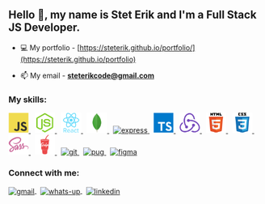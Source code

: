 <h2 align="left">Hello 👋, my name is Stet Erik and I'm a Full Stack JS Developer.</h2>

- 💻 My portfolio - [https://steterik.github.io/portfolio/](https://steterik.github.io/portfolio)

- 📫 My email - **steterikcode@gmail.com**

<h3 align="left">My skills:</h3>
<p align="left">
	<a href="https://www.javascript.com" target="_blank" rel="noreferrer">
		<img src="https://raw.githubusercontent.com/devicons/devicon/master/icons/javascript/javascript-original.svg" alt="javascript" width="40" height="40"/>
	</a>
	&nbsp;
	<a href="https://nodejs.org/en" target="_blank" rel="noreferrer">
		<img src="https://raw.githubusercontent.com/devicons/devicon/master/icons/nodejs/nodejs-original.svg" alt="nodejs" width="40" height="40"/>
	</a>
	&nbsp;
	<a href="https://reactjs.org/" target="_blank" rel="noreferrer">
		<img src="https://raw.githubusercontent.com/devicons/devicon/master/icons/react/react-original-wordmark.svg" alt="react" width="40" height="40"/>
	</a>
	&nbsp;
	<a href="https://www.mongodb.com/home" target="_blank" rel="noreferrer">
		<img src="https://raw.githubusercontent.com/devicons/devicon/master/icons/mongodb/mongodb-original.svg" alt="react" width="40" height="40"/>
	</a>
	&nbsp;
	<a href="https://expressjs.com" target="_blank" rel="noreferrer">
		<img src="https://w7.pngwing.com/pngs/925/447/png-transparent-express-js-node-js-javascript-mongodb-node-js-text-trademark-logo.png" alt="express" width="40" height="40"/>
	</a>
	&nbsp;
	<a href="https://www.typescriptlang.org/" target="_blank" rel="noreferrer">
		<img src="https://raw.githubusercontent.com/devicons/devicon/master/icons/typescript/typescript-original.svg" alt="typescript" width="40" height="40"/>
	</a>
	&nbsp;
	<a href="https://redux.js.org" target="_blank" rel="noreferrer">
		<img src="https://raw.githubusercontent.com/devicons/devicon/master/icons/redux/redux-original.svg" alt="redux" width="40" height="40"/>
	</a>
	&nbsp;
	<a href="https://www.w3.org/html/" target="_blank" rel="noreferrer">
		<img src="https://raw.githubusercontent.com/devicons/devicon/master/icons/html5/html5-original-wordmark.svg" alt="html5" width="40" height="40"/>
	</a>
	&nbsp;
	<a href="https://www.w3schools.com/css/" target="_blank" rel="noreferrer">
		<img src="https://raw.githubusercontent.com/devicons/devicon/master/icons/css3/css3-original-wordmark.svg" alt="css3" width="40" height="40"/>
	</a>
	&nbsp;
	<a href="https://sass-lang.com" target="_blank" rel="noreferrer">
		<img src="https://raw.githubusercontent.com/devicons/devicon/master/icons/sass/sass-original.svg" alt="sass" width="40" height="40"/>
	</a>
	&nbsp;
	<a href="https://gulpjs.com" target="_blank" rel="noreferrer">
		<img src="https://raw.githubusercontent.com/devicons/devicon/master/icons/gulp/gulp-plain.svg" alt="gulp" width="40" height="40"/>
	</a>
	&nbsp;
	<a href="https://git-scm.com/" target="_blank" rel="noreferrer">
		<img src="https://www.vectorlogo.zone/logos/git-scm/git-scm-icon.svg" alt="git" width="40" height="40"/>
	</a>
	&nbsp;
	<a href="https://pugjs.org" target="_blank" rel="noreferrer">
		<img src="https://cdn.worldvectorlogo.com/logos/pug.svg" alt="pug" width="40" height="40"/>
	</a>
	&nbsp;
	<a href="https://www.figma.com/" target="_blank" rel="noreferrer">
		<img src="https://www.vectorlogo.zone/logos/figma/figma-icon.svg" alt="figma" width="40" height="40"/>
	</a>
</p>
<h3 align="left">Connect with me:</h3>
<p align="left">
	<a href="mailto:steterikcode@gmai.com" target="_blank">
		<img align="center" src="https://upload.wikimedia.org/wikipedia/commons/7/7e/Gmail_icon_%282020%29.svg" alt="gmail" height="40" width="40" />
	</a>&nbsp;
	<a href="https://wa.me/+996700200596" target="_blank">
		<img align="center" src="https://www.besplatnyeprogrammy.ru/wp-content/uploads/WhatsApp.png" alt="whats-up" height="40" width="40" />
	</a>&nbsp;
	<a href="https://linkedin.com/in/steterik" target="_blank">
		<img align="center" src="https://raw.githubusercontent.com/rahuldkjain/github-profile-readme-generator/master/src/images/icons/Social/linked-in-alt.svg" alt="linkedin" height="35" width="40" />
	</a>
</p>
